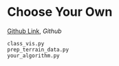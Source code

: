 # Choose Your Own

[Github Link](https://github.com/udacity/ud120-projects/tree/master/choose_your_own), _Github_

`class_vis.py`  
`prep_terrain_data.py`  
`your_algorithm.py`
